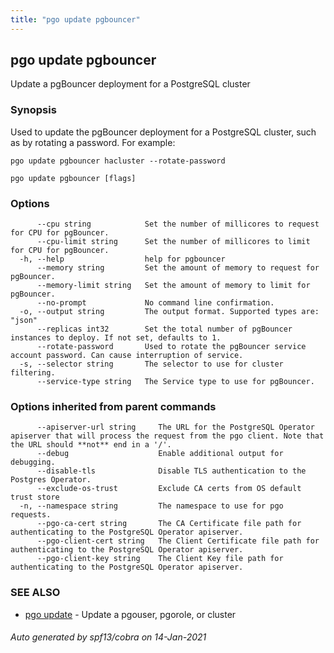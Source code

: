 ```yaml
---
title: "pgo update pgbouncer"
---
```

## pgo update pgbouncer

Update a pgBouncer deployment for a PostgreSQL cluster

### Synopsis

Used to update the pgBouncer deployment for a PostgreSQL cluster, such
	as by rotating a password. For example:

	pgo update pgbouncer hacluster --rotate-password
	

```
pgo update pgbouncer [flags]
```

### Options

```
      --cpu string            Set the number of millicores to request for CPU for pgBouncer.
      --cpu-limit string      Set the number of millicores to limit for CPU for pgBouncer.
  -h, --help                  help for pgbouncer
      --memory string         Set the amount of memory to request for pgBouncer.
      --memory-limit string   Set the amount of memory to limit for pgBouncer.
      --no-prompt             No command line confirmation.
  -o, --output string         The output format. Supported types are: "json"
      --replicas int32        Set the total number of pgBouncer instances to deploy. If not set, defaults to 1.
      --rotate-password       Used to rotate the pgBouncer service account password. Can cause interruption of service.
  -s, --selector string       The selector to use for cluster filtering.
      --service-type string   The Service type to use for pgBouncer.
```

### Options inherited from parent commands

```
      --apiserver-url string     The URL for the PostgreSQL Operator apiserver that will process the request from the pgo client. Note that the URL should **not** end in a '/'.
      --debug                    Enable additional output for debugging.
      --disable-tls              Disable TLS authentication to the Postgres Operator.
      --exclude-os-trust         Exclude CA certs from OS default trust store
  -n, --namespace string         The namespace to use for pgo requests.
      --pgo-ca-cert string       The CA Certificate file path for authenticating to the PostgreSQL Operator apiserver.
      --pgo-client-cert string   The Client Certificate file path for authenticating to the PostgreSQL Operator apiserver.
      --pgo-client-key string    The Client Key file path for authenticating to the PostgreSQL Operator apiserver.
```

### SEE ALSO

* [pgo update](/pgo-client/reference/pgo_update/)	 - Update a pgouser, pgorole, or cluster

###### Auto generated by spf13/cobra on 14-Jan-2021
